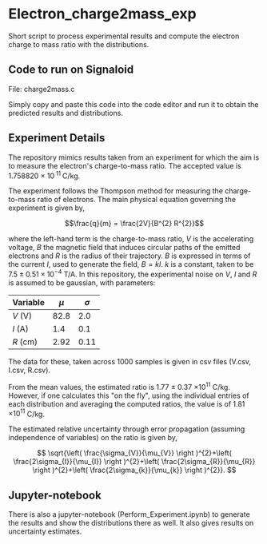 # Electron_charge2mass_exp

Short script to process experimental results and compute the electron charge to mass ratio with the distributions.

## Code to run on Signaloid

File: charge2mass.c

Simply copy and paste this code into the code editor and run it to obtain the predicted results and distributions.

## Experiment Details

The repository mimics results taken from an experiment for which the aim is to measure the electron's charge-to-mass ratio. The accepted value is 1.758820 × 10<sup> 11 </sup> C/kg.

The experiment follows the Thompson method for measuring the charge-to-mass ratio of electrons. The main physical equation governing the experiment is given by,

$$\frac{q}{m} = \frac{2V}{B^{2} R^{2}}$$

where the left-hand term is the charge-to-mass ratio, $V$ is the accelerating voltage, $B$ the magnetic field that induces circular paths of the emitted electrons and $R$ is the radius of their trajectory.
$B$ is expressed in terms of the current $I$, used to generate the field, $B = kI$. $k$ is a constant, taken to be $7.5\pm0.51 \times 10^{-4}$ T/A. In this repository, the experimental noise on $V$, $I$ and $R$ is assumed to be 
gaussian, with parameters:

|  Variable | $\mu$  | $\sigma$  |
|---|---|---|
| $V$ (V)     |    82.8   |    2.0      |
| $I$ (A)     |    1.4   |     0.1     |
| $R$ (cm)     |    2.92   |   0.11       |

The data for these, taken across 1000 samples is given in csv files (V.csv, I.csv, R.csv).

From the mean values, the estimated ratio is 1.77 $\pm$ 0.37 $\times 10^{11}$ C/kg. However, if one calculates this "on the fly", using the individual entries of each distribution and averaging the computed ratios, the value is of 1.81 $\times 10^{11}$ C/kg.

The estimated relative uncertainty through error propagation (assuming independence of variables) on the ratio is given by,

$$ \sqrt{\left( \frac{\sigma_{V}}{\mu_{V}} \right )^{2}+\left( \frac{2\sigma_{I}}{\mu_{I}} \right )^{2}+\left( \frac{2\sigma_{R}}{\mu_{R}} \right )^{2}+\left( \frac{2\sigma_{k}}{\mu_{k}} \right )^{2}}. $$

## Jupyter-notebook

There is also a jupyter-notebook (Perform_Experiment.ipynb) to generate the results and show the distributions there as well. It also gives results on uncertainty estimates.
